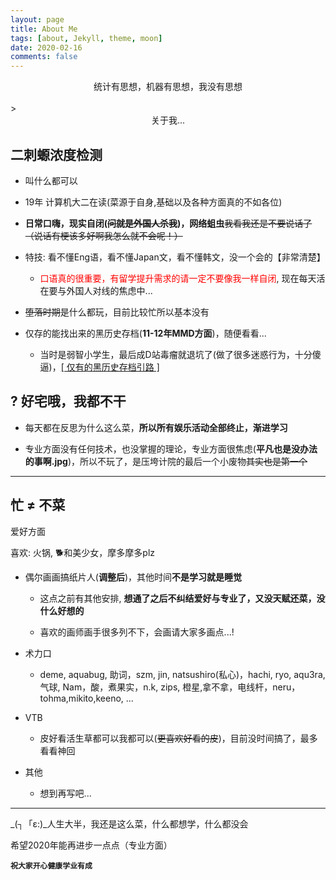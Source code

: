 ```yaml
---
layout: page
title: About Me
tags: [about, Jekyll, theme, moon]
date: 2020-02-16
comments: false
---
```

    
<center>统计有思想，机器有思想，我没有思想</center>
<br />>
<center>关于我...</center>

## 二刺螈浓度检测

- 叫什么都可以
- 19年  计算机大二在读(菜源于自身,基础以及各种方面真的不如各位)

- **日常口嗨，现实自闭(~~问就是外国人杀我~~)，网络蛆虫**~~我看我还是不要说话了（说话有梗该多好啊我怎么就不会呢！）~~

- 特技: 看不懂Eng语，看不懂Japan文，看不懂韩文，没一个会的【非常清楚】
  - <font color="red">口语真的很重要，有留学提升需求的请一定不要像我一样自闭</font>, 现在每天活在要与外国人对线的焦虑中...

- ~~堕落时期~~是什么都玩，目前比较忙所以基本没有

- 仅存的能找出来的黑历史存档(**11-12年MMD方面**)，随便看看...
  - 当时是弱智小学生，最后成D站毒瘤就退坑了(做了很多迷惑行为，十分傻逼)，<a href="https://www.deviantart.com/miku737">[ 仅有的黑历史存档引路 ]</a>

## ? 好宅哦，我都不干

- 每天都在反思为什么这么菜，**所以所有娱乐活动全部终止，渐进学习**

- 专业方面没有任何技术，也没掌握的理论，专业方面很焦虑(**平凡也是没办法的事啊.jpg**)，所以不玩了，是压垮计院的最后一个小废物~~其实也是第一个~~

---

## 忙 ≠ 不菜

爱好方面

喜欢: 火锅, 🐕和美少女，摩多摩多plz

- 偶尔画画搞纸片人(**调整后**)，其他时间**不是学习就是睡觉**
  - 这点之前有其他安排, **想通了之后不纠结爱好与专业了，又没天赋还菜，没什么好想的**

  - 喜欢的画师画手很多列不下，会画请大家多画点...!

- 术力口
  - deme, aquabug, 助词，szm, jin, natsushiro(私心)，hachi, ryo, aqu3ra, 气球, Nam，酸，煮果实，n.k, zips, 橙星,拿不拿，电线杆，neru， tohma,mikito,keeno, ...

- VTB
  - 皮好看活生草都可以我都可以(~~更喜欢好看的皮~~)，目前没时间搞了，最多看看神回

- 其他
  - 想到再写吧...

---

_(┐「ε:)_人生大半，我还是这么菜，什么都想学，什么都没会

希望2020年能再进步一点点（专业方面）

<strong>``祝大家开心健康学业有成``</strong>
